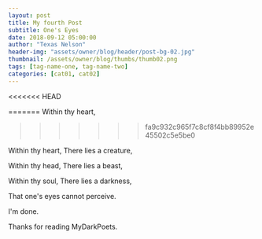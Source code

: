 ```yaml
---
layout: post
title: My fourth Post
subtitle: One's Eyes
date: 2018-09-12 05:00:00
author: "Texas Nelson"
header-img: "assets/owner/blog/header/post-bg-02.jpg"
thumbnail: /assets/owner/blog/thumbs/thumb02.png
tags: [tag-name-one, tag-name-two]
categories: [cat01, cat02]
---
```

<<<<<<< HEAD

=======
Within thy heart,
>>>>>>> fa9c932c965f7c8cf8f4bb89952e45502c5e5be0

Within thy heart, There lies a creature,

Within thy head, There lies a beast,

Within thy soul, There lies a darkness,

That one's eyes cannot perceive.


I'm done.

Thanks for reading MyDarkPoets.


